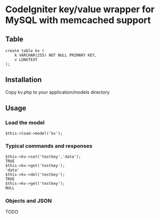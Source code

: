 # CodeIgniter key/value wrapper for MySQL with memcached support

## Table

	create table kv (
		k VARCHAR(255) NOT NULL PRIMARY KEY,
		v LONGTEXT
	);

## Installation
Copy kv.php to your application/models directory

## Usage

### Load the model
	$this->load->model('kv');

### Typical commands and responses
	$this->kv->set('testkey','data');
	TRUE
	$this->kv->get('testkey');
	'data'
	$this->kv->del('testkey');
	TRUE
	$this->kv->get('testkey');
	NULL

### Objects and JSON

TODO


